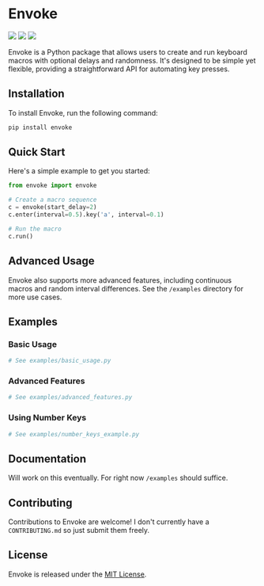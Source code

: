 # Envoke

<a href="https://pepy.tech/project/envoke"><img src="https://img.shields.io/pypi/dw/envoke"></a>
<a href="https://pypi.org/project/envoke"><img src="https://img.shields.io/pypi/v/envoke"></a>
<a href="https://github.com/cowboycodr/envoke"><img src="https://img.shields.io/github/repo-size/cowboycodr/envoke"></a>

Envoke is a Python package that allows users to create and run keyboard macros with optional delays and randomness. It's designed to be simple yet flexible, providing a straightforward API for automating key presses.

## Installation

To install Envoke, run the following command:

```bash
pip install envoke
```

## Quick Start

Here's a simple example to get you started:

```python
from envoke import envoke

# Create a macro sequence
c = envoke(start_delay=2)
c.enter(interval=0.5).key('a', interval=0.1)

# Run the macro
c.run()
```

## Advanced Usage

Envoke also supports more advanced features, including continuous macros and random interval differences. See the `/examples` directory for more use cases.

## Examples

### Basic Usage

```python
# See examples/basic_usage.py
```

### Advanced Features

```python
# See examples/advanced_features.py
```

### Using Number Keys

```python
# See examples/number_keys_example.py
```

## Documentation

Will work on this eventually. For right now `/examples` should suffice.

## Contributing

Contributions to Envoke are welcome! I don't currently have a `CONTRIBUTING.md` so just submit them freely.

## License

Envoke is released under the [MIT License](LICENSE).